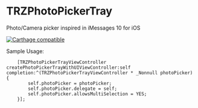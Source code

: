 # TRZPhotoPickerTray
Photo/Camera picker inspired in iMessages 10 for iOS

[![Carthage compatible](https://img.shields.io/badge/Carthage-compatible-4BC51D.svg?style=flat)](https://github.com/Carthage/Carthage)

Sample Usage:

        [TRZPhotoPickerTrayViewController createPhotoPickerTrayWithUIViewController:self completion:^(TRZPhotoPickerTrayViewController * _Nonnull photoPicker) {
            self.photoPicker = photoPicker;
            self.photoPicker.delegate = self;
            self.photoPicker.allowsMultiSelection = YES;
        }];

